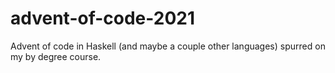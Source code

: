 # advent-of-code-2021
Advent of code in Haskell (and maybe a couple other languages) spurred on my by degree course.
